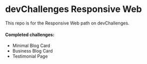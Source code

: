 # devChallenges Responsive Web

This repo is for the Responsive Web path on devChallenges.

#### Completed challenges:

- Minimal Blog Card
- Business Blog Card
- Testimonial Page
